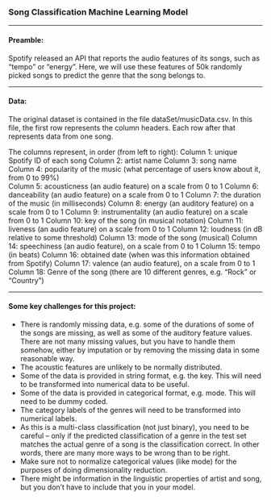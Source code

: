 ### Song Classification Machine Learning Model

---

#### Preamble:

Spotify released an API that reports the audio features of its songs, such as “tempo” or “energy”. Here, we will use these features of 50k randomly picked songs to predict the genre that the song belongs to.

---

#### Data:

The original dataset is contained in the file dataSet/musicData.csv. In this file, the first row represents the column headers. Each row after that represents data from one song.

The columns represent, in order (from left to right):
Column 1: unique Spotify ID of each song
Column 2: artist name
Column 3: song name
Column 4: popularity of the music (what percentage of users know about it, from 0 to 99%)  
Column 5: acousticness (an audio feature) on a scale from 0 to 1
Column 6: danceability (an audio feature) on a scale from 0 to 1
Column 7: the duration of the music (in milliseconds)
Column 8: energy (an auditory feature) on a scale from 0 to 1
Column 9: instrumentality (an audio feature) on a scale from 0 to 1
Column 10: key of the song (in musical notation)
Column 11: liveness (an audio feature) on a scale from 0 to 1
Column 12: loudness (in dB relative to some threshold)
Column 13: mode of the song (musical)
Column 14: speechiness (an audio feature), on a scale from 0 to 1
Column 15: tempo (in beats)
Column 16: obtained date (when was this information obtained from Spotify)
Column 17: valence (an audio feature), on a scale from 0 to 1
Column 18: Genre of the song (there are 10 different genres, e.g. “Rock” or “Country”)

---

#### Some key challenges for this project:

- There is randomly missing data, e.g. some of the durations of some of the songs are missing, as well as some of the auditory feature values. There are not many missing values, but you have to handle them somehow, either by imputation or by removing the missing data in some reasonable way.
- The acoustic features are unlikely to be normally distributed.
- Some of the data is provided in string format, e.g. the key. This will need to be transformed into numerical data to be useful.
- Some of the data is provided in categorical format, e.g. mode. This will need to be dummy coded.
- The category labels of the genres will need to be transformed into numerical labels.
- As this is a multi-class classification (not just binary), you need to be careful – only if the predicted classification of a genre in the test set matches the actual genre of a song is the classification correct. In other words, there are many more ways to be wrong than to be right.
- Make sure not to normalize categorical values (like mode) for the purposes of doing dimensionality reduction.
- There might be information in the linguistic properties of artist and song, but you don’t have to include that you in your model.
